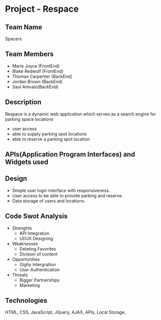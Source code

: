 # Project - Respace #

## Team Name ##
Spacers

## Team Members ##
* Marie Joyce (FrontEnd)
* Blake Redwolf (FrontEnd)
* Thomas Carpenter (BackEnd)
* Jordan Brown (BackEnd)
* Saul Arevalo(BackEnd)


## Description ##
Respace is a dynamic web application which serves as a search engine for parking space locations
* user access
* able to supply parking spot locations
* able to reserve a parking spot location

## APIs(Application Program Interfaces) and Widgets used ##



## Design ##
* Simple user login interface with responsiveness.
* User access to be able to provide parking and reserve.
* Data storage of users and locations.

## Code Swot Analysis ##
* Strenghts
  - API Integration
  - UI/UX Designing
* Weaknesses
  - Deleting Favorites
  - Division of content
* Opportunities
  - Gighy Intergration
  - User Authentication
* Threats
  - Bigger Partnerships
  - Marketing

## Technologies ##
HTML, CSS, JavaScript, JQuery, AJAX, APIs, Local Storage, 


